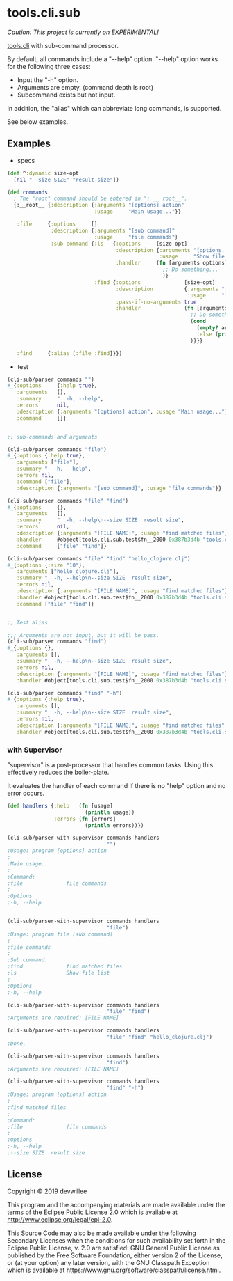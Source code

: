 # tools.cli.sub

*Caution: This project is currently on EXPERIMENTAL!*

[tools.cli](https://github.com/clojure/tools.cli) with sub-command processor.

By default, all commands include a "--help" option.
"--help" option works for the following three cases:

  - Input the "-h" option.
  - Arguments are empty. (command depth is root)
  - Subcommand exists but not input.

In addition, the "alias" which can abbreviate long commands, is supported.

See below examples.

## Examples

* specs

```clojure
(def ^:dynamic size-opt
  [nil "--size SIZE" "result size"])

(def commands
  ; The "root" command should be entered in ": __ root__".
  {:__root__ {:description {:arguments "[options] action"
                            :usage     "Main usage..."}}

   :file     {:options     []
              :description {:arguments "[sub command]"
                            :usage     "file commands"}
              :sub-command {:ls   {:options     [size-opt]
                                   :description {:arguments "[options...]"
                                                 :usage     "Show file list"}
                                   :handler     (fn [arguments options]
                                                  ;; Do something...
                                                  )}
                            :find {:options              [size-opt]
                                   :description          {:arguments "[FILE NAME]"
                                                          :usage     "find matched files"}
                                   :pass-if-no-arguments true
                                   :handler              (fn [arguments options]
                                                           ;; Do something...
                                                           (cond
                                                             (empty? arguments) (throw (IllegalArgumentException. "File name is requried!"))
                                                             :else (println "Done."))
                                                           )}}}

   :find     {:alias [:file :find]}})
```

* test

```clojure
(cli-sub/parser commands "")
#_{:options     {:help true},
   :arguments   [],
   :summary     "  -h, --help",
   :errors      nil,
   :description {:arguments "[options] action", :usage "Main usage..."},
   :command     []}


;; sub-commands and arguments

(cli-sub/parser commands "file")
#_{:options {:help true},
   :arguments ["file"],
   :summary "  -h, --help",
   :errors nil,
   :command ["file"],
   :description {:arguments "[sub command]", :usage "file commands"}}

(cli-sub/parser commands "file" "find")
#_{:options     {},
   :arguments   [],
   :summary     "  -h, --help\n--size SIZE  result size",
   :errors      nil,
   :description {:arguments "[FILE NAME]", :usage "find matched files"},
   :handler     #object[tools.cli.sub.test$fn__2000 0x387b3d4b "tools.cli.sub.test$fn__2000@387b3d4b"],
   :command     ["file" "find"]}

(cli-sub/parser commands "file" "find" "hello_clojure.clj")
#_{:options {:size "10"},
   :arguments ["hello_clojure.clj"],
   :summary "  -h, --help\n--size SIZE  result size",
   :errors nil,
   :description {:arguments "[FILE NAME]", :usage "find matched files"},
   :handler #object[tools.cli.sub.test$fn__2000 0x387b3d4b "tools.cli.sub.test$fn__2000@387b3d4b"],
   :command ["file" "find"]}


;; Test alias. 

;;; Arguments are not input, but it will be pass.
(cli-sub/parser commands "find")
#_{:options {},
   :arguments [],
   :summary "  -h, --help\n--size SIZE  result size",
   :errors nil,
   :description {:arguments "[FILE NAME]", :usage "find matched files"},
   :handler #object[tools.cli.sub.test$fn__2000 0x387b3d4b "tools.cli.sub.test$fn__2000@387b3d4b"]}

(cli-sub/parser commands "find" "-h")
#_{:options {:help true},
   :arguments [],
   :summary "  -h, --help\n--size SIZE  result size",
   :errors nil,
   :description {:arguments "[FILE NAME]", :usage "find matched files"},
   :handler #object[tools.cli.sub.test$fn__2000 0x387b3d4b "tools.cli.sub.test$fn__2000@387b3d4b"]}
```

### with Supervisor
"supervisor" is a post-processor that handles common tasks.
Using this effectively reduces the boiler-plate.

It evaluates the handler of each command if there is no "help" option and no error occurs.

```clojure
(def handlers {:help   (fn [usage]
                         (println usage))
               :errors (fn [errors]
                         (println errors))})

(cli-sub/parser-with-supervisor commands handlers
                                "")
;Usage: program [options] action
;
;Main usage...
;
;Command:
;file              file commands
;
;Options
;-h, --help


(cli-sub/parser-with-supervisor commands handlers
                                "file")
;Usage: program file [sub command]
;
;file commands
;
;Sub command:
;find              find matched files
;ls                Show file list
;
;Options
;-h, --help

(cli-sub/parser-with-supervisor commands handlers
                                "file" "find")
;Arguments are required: [FILE NAME]

(cli-sub/parser-with-supervisor commands handlers
                                "file" "find" "hello_clojure.clj")
;Done.

(cli-sub/parser-with-supervisor commands handlers
                                "find")
;Arguments are required: [FILE NAME]

(cli-sub/parser-with-supervisor commands handlers
                                "find" "-h")
;Usage: program [options] action
;
;find matched files
;
;Command:
;file              file commands
;
;Options
;-h, --help
;--size SIZE  result size
```

## License

Copyright © 2019 devwillee

This program and the accompanying materials are made available under the
terms of the Eclipse Public License 2.0 which is available at
http://www.eclipse.org/legal/epl-2.0.

This Source Code may also be made available under the following Secondary
Licenses when the conditions for such availability set forth in the Eclipse
Public License, v. 2.0 are satisfied: GNU General Public License as published by
the Free Software Foundation, either version 2 of the License, or (at your
option) any later version, with the GNU Classpath Exception which is available
at https://www.gnu.org/software/classpath/license.html.
